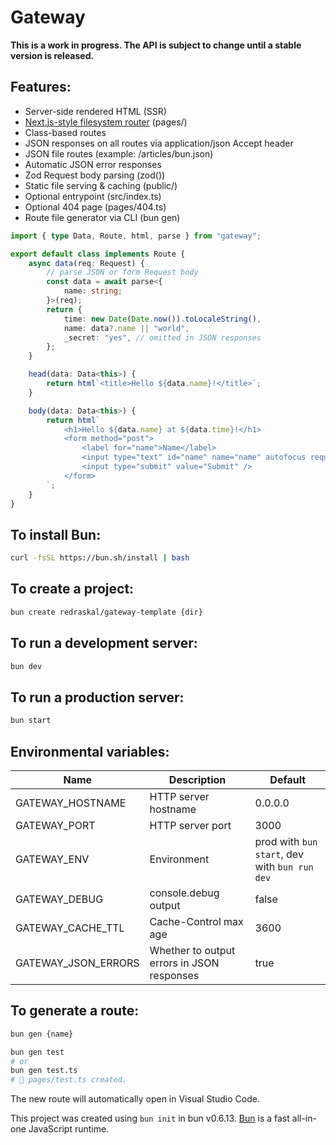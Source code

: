 # Gateway

**This is a work in progress. The API is subject to change until a stable version is released.**

## Features:

- Server-side rendered HTML (SSR)
- [Next.js-style filesystem router](https://bun.sh/docs/api/file-system-router) (pages/)
- Class-based routes
- JSON responses on all routes via application/json Accept header
- JSON file routes (example: /articles/bun.json)
- Automatic JSON error responses
- Zod Request body parsing (zod())
- Static file serving & caching (public/)
- Optional entrypoint (src/index.ts)
- Optional 404 page (pages/404.ts)
- Route file generator via CLI (bun gen)

```ts
import { type Data, Route, html, parse } from "gateway";

export default class implements Route {
	async data(req: Request) {
		// parse JSON or form Request body
		const data = await parse<{
			name: string;
		}>(req);
		return {
			time: new Date(Date.now()).toLocaleString(),
			name: data?.name || "world",
			_secret: "yes", // omitted in JSON responses
		};
	}

	head(data: Data<this>) {
		return html`<title>Hello ${data.name}!</title>`;
	}

	body(data: Data<this>) {
		return html`
			<h1>Hello ${data.name} at ${data.time}!</h1>
			<form method="post">
				<label for="name">Name</label>
				<input type="text" id="name" name="name" autofocus required />
				<input type="submit" value="Submit" />
			</form>
		`;
	}
}
```

## To install Bun:

```bash
curl -fsSL https://bun.sh/install | bash
```

## To create a project:

```bash
bun create redraskal/gateway-template {dir}
```

## To run a development server:

```bash
bun dev
```

## To run a production server:

```bash
bun start
```

## Environmental variables:

| Name                | Description                                | Default                                       |
| ------------------- | ------------------------------------------ | --------------------------------------------- |
| GATEWAY_HOSTNAME    | HTTP server hostname                       | 0.0.0.0                                       |
| GATEWAY_PORT        | HTTP server port                           | 3000                                          |
| GATEWAY_ENV         | Environment                                | prod with `bun start`, dev with `bun run dev` |
| GATEWAY_DEBUG       | console.debug output                       | false                                         |
| GATEWAY_CACHE_TTL   | Cache-Control max age                      | 3600                                          |
| GATEWAY_JSON_ERRORS | Whether to output errors in JSON responses | true                                          |

## To generate a route:

```bash
bun gen {name}

bun gen test
# or
bun gen test.ts
# 📝 pages/test.ts created.
```

The new route will automatically open in Visual Studio Code.

This project was created using `bun init` in bun v0.6.13. [Bun](https://bun.sh) is a fast all-in-one JavaScript runtime.
